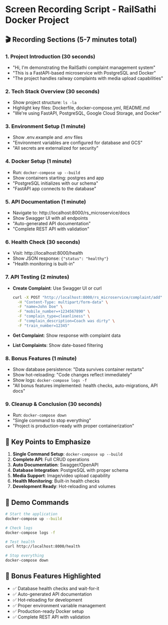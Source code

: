 # Screen Recording Script - RailSathi Docker Project

## 🎬 Recording Sections (5-7 minutes total)

### 1. Project Introduction (30 seconds)
- "Hi, I'm demonstrating the RailSathi complaint management system"
- "This is a FastAPI-based microservice with PostgreSQL and Docker"
- "The project handles railway complaints with media upload capabilities"

### 2. Tech Stack Overview (30 seconds)
- Show project structure: `ls -la`
- Highlight key files: Dockerfile, docker-compose.yml, README.md
- "We're using FastAPI, PostgreSQL, Google Cloud Storage, and Docker"

### 3. Environment Setup (1 minute)
- Show .env.example and .env files
- "Environment variables are configured for database and GCS"
- "All secrets are externalized for security"

### 4. Docker Setup (1 minute)
- Run: `docker-compose up --build`
- Show containers starting: postgres and app
- "PostgreSQL initializes with our schema"
- "FastAPI app connects to the database"

### 5. API Documentation (1 minute)
- Navigate to: http://localhost:8000/rs_microservice/docs
- Show Swagger UI with all endpoints
- "Auto-generated API documentation"
- "Complete REST API with validation"

### 6. Health Check (30 seconds)
- Visit: http://localhost:8000/health
- Show JSON response: `{"status": "healthy"}`
- "Health monitoring is built-in"

### 7. API Testing (2 minutes)
- **Create Complaint**: Use Swagger UI or curl
  ```bash
  curl -X POST "http://localhost:8000/rs_microservice/complaint/add" \
    -H "Content-Type: multipart/form-data" \
    -F "name=John Doe" \
    -F "mobile_number=+1234567890" \
    -F "complain_type=cleanliness" \
    -F "complain_description=Coach was dirty" \
    -F "train_number=12345"
  ```

- **Get Complaint**: Show response with complaint data
- **List Complaints**: Show date-based filtering

### 8. Bonus Features (1 minute)
- Show database persistence: "Data survives container restarts"
- Show hot-reloading: "Code changes reflect immediately"
- Show logs: `docker-compose logs -f`
- "All bonus features implemented: health checks, auto-migrations, API docs"

### 9. Cleanup & Conclusion (30 seconds)
- Run: `docker-compose down`
- "Single command to stop everything"
- "Project is production-ready with proper containerization"

## 🎯 Key Points to Emphasize

1. **Single Command Setup**: `docker-compose up --build`
2. **Complete API**: Full CRUD operations
3. **Auto Documentation**: Swagger/OpenAPI
4. **Database Integration**: PostgreSQL with proper schema
5. **Media Support**: Image/video upload capability
6. **Health Monitoring**: Built-in health checks
7. **Development Ready**: Hot-reloading and volumes

## 📝 Demo Commands

```bash
# Start the application
docker-compose up --build

# Check logs
docker-compose logs -f

# Test health
curl http://localhost:8000/health

# Stop everything
docker-compose down
```

## 🌟 Bonus Features Highlighted

- ✅ Database health checks and wait-for-it
- ✅ Auto-generated API documentation
- ✅ Hot-reloading for development
- ✅ Proper environment variable management
- ✅ Production-ready Docker setup
- ✅ Complete REST API with validation 